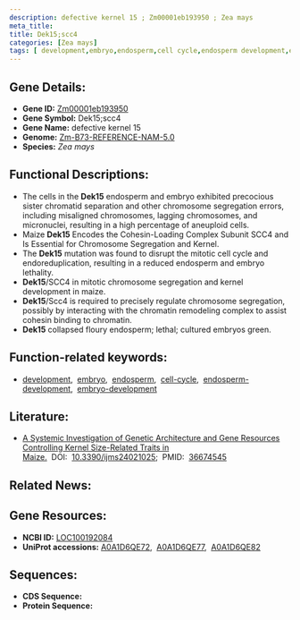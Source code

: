 ```yaml
---
description: defective kernel 15 ; Zm00001eb193950 ; Zea mays
meta_title:
title: Dek15;scc4
categories: [Zea mays]
tags: [ development,embryo,endosperm,cell cycle,endosperm development,embryo development ]
---
```


## Gene Details:
- **Gene ID:**	[Zm00001eb193950](https://www.maizegdb.org/gene_center/gene/Zm00001eb193950)
- **Gene Symbol:** Dek15;scc4
- **Gene Name:** defective kernel 15
- **Genome:** [Zm-B73-REFERENCE-NAM-5.0](https://www.maizegdb.org/genome/assembly/Zm-B73-REFERENCE-NAM-5.0)
- **Species:** *Zea mays*

## Functional Descriptions:
   - The cells in the **Dek15** endosperm and embryo exhibited precocious sister chromatid separation and other chromosome segregation errors, including misaligned chromosomes, lagging chromosomes, and micronuclei, resulting in a high percentage of aneuploid cells.
   - Maize **Dek15** Encodes the Cohesin-Loading Complex Subunit SCC4 and Is Essential for Chromosome Segregation and Kernel.
   - The **Dek15** mutation was found to disrupt the mitotic cell cycle and endoreduplication, resulting in a reduced endosperm and embryo lethality.
   - **Dek15**/SCC4 in mitotic chromosome segregation and kernel development in maize.
   - **Dek15**/Scc4 is required to precisely regulate chromosome segregation, possibly by interacting with the chromatin remodeling complex to assist cohesin binding to chromatin.
   - **Dek15** collapsed floury endosperm; lethal; cultured embryos green.

## Function-related keywords:
- [development](/tags/development/),&nbsp;&nbsp;[embryo](/tags/embryo/),&nbsp;&nbsp;[endosperm](/tags/endosperm/),&nbsp;&nbsp;[cell-cycle](/tags/cell-cycle/),&nbsp;&nbsp;[endosperm-development](/tags/endosperm-development/),&nbsp;&nbsp;[embryo-development](/tags/embryo-development/)

## Literature:
   - [A Systemic Investigation of Genetic Architecture and Gene Resources Controlling Kernel Size-Related Traits in Maize.]( https://academic.oup.com/plcell/article/31/2/465/5985441)&nbsp;&nbsp;DOI:&nbsp;&nbsp;[10.3390/ijms24021025](https://academic.oup.com/plcell/article/31/2/465/5985441);&nbsp;&nbsp;PMID:&nbsp;&nbsp;[36674545](https://pubmed.ncbi.nlm.nih.gov/36674545/)

## Related News:

## Gene Resources:
- **NCBI ID:** [LOC100192084](https://www.ncbi.nlm.nih.gov/gene/?term=LOC100192084)
- **UniProt accessions:** [A0A1D6QE72](https://www.uniprot.org/uniprotkb/A0A1D6QE72/entry),&nbsp;&nbsp;[A0A1D6QE77](https://www.uniprot.org/uniprotkb/A0A1D6QE77/entry),&nbsp;&nbsp;[A0A1D6QE82](https://www.uniprot.org/uniprotkb/A0A1D6QE82/entry)



## Sequences:
- **CDS Sequence:**
- **Protein Sequence:**
